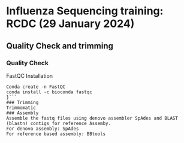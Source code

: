 # Influenza Sequencing training: RCDC (29 January 2024)

## Quality Check and trimming
### Quality Check
FastQC
Installation
```{
Conda create -n FastQC
conda install -c bioconda fastqc
}```
### Trimming 
Trimmomatic 
### Assembly
Assemble the fastq files using denovo assembler SpAdes and BLAST (blastn) contigs for reference Assemby.
For denovo assembly: SpAdes
For reference based assembly: BBtools


